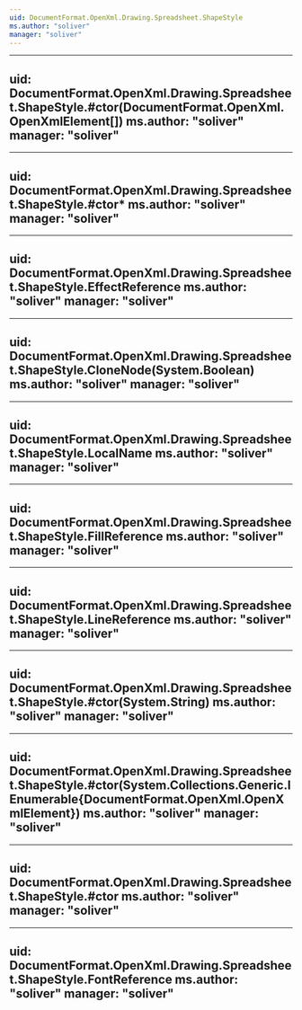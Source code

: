 ```yaml
---
uid: DocumentFormat.OpenXml.Drawing.Spreadsheet.ShapeStyle
ms.author: "soliver"
manager: "soliver"
---
```


---
uid: DocumentFormat.OpenXml.Drawing.Spreadsheet.ShapeStyle.#ctor(DocumentFormat.OpenXml.OpenXmlElement[])
ms.author: "soliver"
manager: "soliver"
---

---
uid: DocumentFormat.OpenXml.Drawing.Spreadsheet.ShapeStyle.#ctor*
ms.author: "soliver"
manager: "soliver"
---

---
uid: DocumentFormat.OpenXml.Drawing.Spreadsheet.ShapeStyle.EffectReference
ms.author: "soliver"
manager: "soliver"
---

---
uid: DocumentFormat.OpenXml.Drawing.Spreadsheet.ShapeStyle.CloneNode(System.Boolean)
ms.author: "soliver"
manager: "soliver"
---

---
uid: DocumentFormat.OpenXml.Drawing.Spreadsheet.ShapeStyle.LocalName
ms.author: "soliver"
manager: "soliver"
---

---
uid: DocumentFormat.OpenXml.Drawing.Spreadsheet.ShapeStyle.FillReference
ms.author: "soliver"
manager: "soliver"
---

---
uid: DocumentFormat.OpenXml.Drawing.Spreadsheet.ShapeStyle.LineReference
ms.author: "soliver"
manager: "soliver"
---

---
uid: DocumentFormat.OpenXml.Drawing.Spreadsheet.ShapeStyle.#ctor(System.String)
ms.author: "soliver"
manager: "soliver"
---

---
uid: DocumentFormat.OpenXml.Drawing.Spreadsheet.ShapeStyle.#ctor(System.Collections.Generic.IEnumerable{DocumentFormat.OpenXml.OpenXmlElement})
ms.author: "soliver"
manager: "soliver"
---

---
uid: DocumentFormat.OpenXml.Drawing.Spreadsheet.ShapeStyle.#ctor
ms.author: "soliver"
manager: "soliver"
---

---
uid: DocumentFormat.OpenXml.Drawing.Spreadsheet.ShapeStyle.FontReference
ms.author: "soliver"
manager: "soliver"
---
